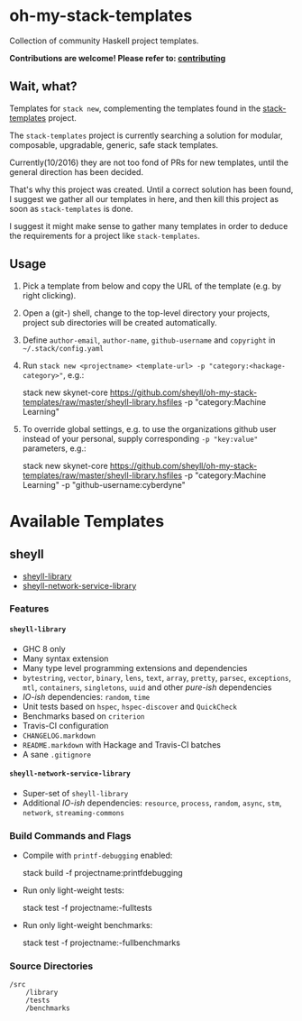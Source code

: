 # oh-my-stack-templates

Collection of community Haskell project templates.

**Contributions are welcome! Please refer to: [contributing](CONTRIBUTING.markdown)**            

## Wait, what?

Templates for `stack new`, complementing the templates found in the [stack-templates](https://github.com/commercialhaskell/stack-templates) project.

The `stack-templates` project is currently searching a solution for modular, composable, upgradable, generic, safe stack templates.

Currently(10/2016) they are not too fond of PRs for new templates, until the general direction has been decided.

That's why this project was created. Until a correct solution has been found, I suggest we gather all our templates in here, 
and then kill this project as soon as `stack-templates` is done. 

I suggest it might make sense to gather many templates in order to deduce the requirements for a project like `stack-templates`.

## Usage

1. Pick a template from below and copy the URL of the template (e.g. by right clicking).
2. Open a (git-) shell, change to the top-level directory your projects, project sub directories will be created automatically.
3. Define `author-email`, `author-name`, `github-username` and `copyright` in `~/.stack/config.yaml`
4. Run `stack new <projectname> <template-url> -p "category:<hackage-category>"`, e.g.:

    stack new skynet-core https://github.com/sheyll/oh-my-stack-templates/raw/master/sheyll-library.hsfiles -p "category:Machine Learning"

5. To override global settings, e.g. to use the organizations github user instead of your personal, supply corresponding `-p "key:value"` parameters, e.g.:

    stack new skynet-core https://github.com/sheyll/oh-my-stack-templates/raw/master/sheyll-library.hsfiles -p "category:Machine Learning" -p "github-username:cyberdyne"

# Available Templates 

## sheyll 

* [sheyll-library](https://github.com/sheyll/oh-my-stack-templates/raw/master/sheyll-library.hsfiles)
* [sheyll-network-service-library](https://github.com/sheyll/oh-my-stack-templates/raw/master/sheyll-network-service-library.hsfiles)

### Features

#### `sheyll-library`

* GHC 8 only
* Many syntax extension
* Many type level programming extensions and dependencies
* `bytestring`, `vector`, `binary`, `lens`, `text`, `array`, `pretty`, `parsec`, `exceptions`, `mtl`, `containers`, `singletons`, `uuid` and other _pure-ish_ dependencies
* _IO-ish_ dependencies: `random`, `time`
* Unit tests based on `hspec`, `hspec-discover` and `QuickCheck`
* Benchmarks based on `criterion` 
* Travis-CI configuration
* `CHANGELOG.markdown`
* `README.markdown` with Hackage and Travis-CI batches
* A sane `.gitignore`

#### `sheyll-network-service-library`

* Super-set of `sheyll-library`
* Additional _IO-ish_ dependencies: `resource`, `process`, `random`, `async`, `stm`, `network`, `streaming-commons`

### Build Commands and Flags

* Compile with `printf-debugging` enabled:
    
    stack build -f projectname:printfdebugging

* Run only light-weight tests:
    
    stack test -f projectname:-fulltests
   
* Run only light-weight benchmarks:
    
    stack test -f projectname:-fullbenchmarks


### Source Directories

    /src
        /library
        /tests
        /benchmarks

